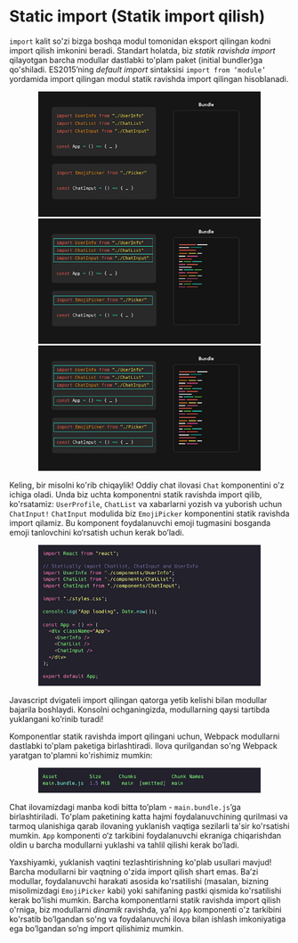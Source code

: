 # **Static import (Statik import qilish)**

`import` kalit so'zi bizga boshqa modul tomonidan eksport qilingan kodni import qilish imkonini beradi. Standart holatda, biz *statik ravishda import* qilayotgan barcha modullar dastlabki to'plam paket (initial bundler)ga qo'shiladi. ES2015’ning *default import* sintaksisi `import from ‘module’` yordamida import qilingan modul statik ravishda import qilingan hisoblanadi.

<div align="center">
  <img src="../../images/static/01.static.png" alt="Rasm" width="400" />
</div>

<div align="center">
  <img src="../../images/static/02.static.png" alt="Rasm" width="400" />
</div>

<div align="center">
  <img src="../../images/static/03.static.png" alt="Rasm" width="400" />
</div>

Keling, bir misolni ko'rib chiqaylik! Oddiy chat ilovasi `Chat` komponentini o'z ichiga oladi. Unda biz uchta komponentni statik ravishda import qilib, ko'rsatamiz: `UserProfile`,  `ChatList` va xabarlarni yozish va yuborish uchun `ChatInput!` `ChatInput` modulida biz `EmojiPicker` komponentini statik ravishda import qilamiz. Bu komponent foydalanuvchi emoji tugmasini bosganda emoji tanlovchini ko‘rsatish uchun kerak bo’ladi. 

<div align="center">
  <img src="../../images/static/04.static.png" alt="Rasm" width="400" />
</div>

Javascript dvigateli import qilingan qatorga yetib kelishi bilan modullar bajarila boshlaydi. Konsolni ochganingizda, modullarning qaysi tartibda yuklangani ko’rinib turadi!

Komponentlar statik ravishda import qilingani uchun, Webpack modullarni dastlabki to'plam paketiga birlashtiradi. Ilova qurilgandan so'ng Webpack yaratgan to'plamni ko'rishimiz mumkin:

<div align="center">
  <img src="../../images/static/05.static.png" alt="Rasm" width="400" />
</div>

Chat ilovamizdagi manba kodi bitta to’plam - `main.bundle.js`’ga birlashtiriladi. To'plam paketining katta hajmi foydalanuvchining qurilmasi va tarmoq ulanishiga qarab ilovaning yuklanish vaqtiga sezilarli ta'sir ko'rsatishi mumkin. `App` komponenti o‘z tarkibini foydalanuvchi ekraniga chiqarishdan oldin u barcha modullarni yuklashi va tahlil qilishi kerak bo’ladi.

Yaxshiyamki, yuklanish vaqtini tezlashtirishning ko'plab usullari mavjud! Barcha modullarni bir vaqtning o'zida import qilish shart emas. Ba’zi modullar, foydalanuvchi harakati asosida ko'rsatilishi (masalan, bizning misolimizdagi `EmojiPicker` kabi) yoki sahifaning pastki qismida ko'rsatilishi kerak bo’lishi mumkin. Barcha komponentlarni statik ravishda import qilish o'rniga, biz modullarni *dinamik* ravishda, ya’ni `App` komponenti o'z tarkibini ko'rsatib bo’lgandan so'ng va foydalanuvchi  ilova bilan ishlash imkoniyatiga ega bo’lgandan so’ng import qilishimiz mumkin.